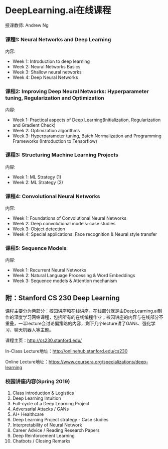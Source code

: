 #  DeepLearning.ai在线课程

授课教师: Andrew Ng

### 课程1: Neural Networks and Deep Learning
内容:
- Week 1: Introduction to deep learning
- Week 2: Neural Networks Basics
- Week 3: Shallow neural networks
- Week 4: Deep Neural Networks

### 课程2: Improving Deep Neural Networks: Hyperparameter tuning, Regularization and Optimization
内容:
- Week 1: Practical aspects of Deep Learning(Initialization, Regularization and Gradient Check)
- Week 2: Optimization algorithms
- Week 3: Hyperparameter tuning, Batch Normalization and Programming Frameworks (Introduction to Tensorflow)

### 课程3: Structuring Machine Learning Projects
内容:
- Week 1: ML Strategy (1)
- Week 2: ML Strategy (2)

### 课程4: Convolutional Neural Networks
内容:
- Week 1: Foundations of Convolutional Neural Networks
- Week 2: Deep convolutional models: case studies
- Week 3: Object detection
- Week 4: Special applications: Face recognition & Neural style transfer

### 课程5: Sequence Models
内容:
- Week 1: Recurrent Neural Networks
- Week 2: Natural Language Processing & Word Embeddings
- Week 3: Sequence models & Attention mechanism


## 附：Stanford CS 230 Deep Learning
课程主要分为两部分：校园讲座和在线讲座。在线部分就是由DeepLearning.ai制作的深度学习网络课程，包括所有的在线编程作业；校园讲座的内容与在线部分不重叠，一半lecture会讨论偏策略的内容，剩下几个lecture讲了GANs、强化学习、聊天机器人等主题。

课程主页：http://cs230.stanford.edu/

In-Class Lecture地址：http://onlinehub.stanford.edu/cs230

Online Lecture地址：https://www.coursera.org/specializations/deep-learning

### 校园讲座内容(Spring 2019)
1. Class introduction & Logistics
2. Deep Learning Intuition
3. Full-cycle of a Deep Learning Project
4. Adversarial Attacks / GANs
5. AI+ Healthcare
6. Deep Learning Project strategy - Case studies
7. Interpretability of Neural Network
8. Career Advice / Reading Research Papers
9. Deep Reinforcement Learning
10. Chatbots / Closing Remarks
